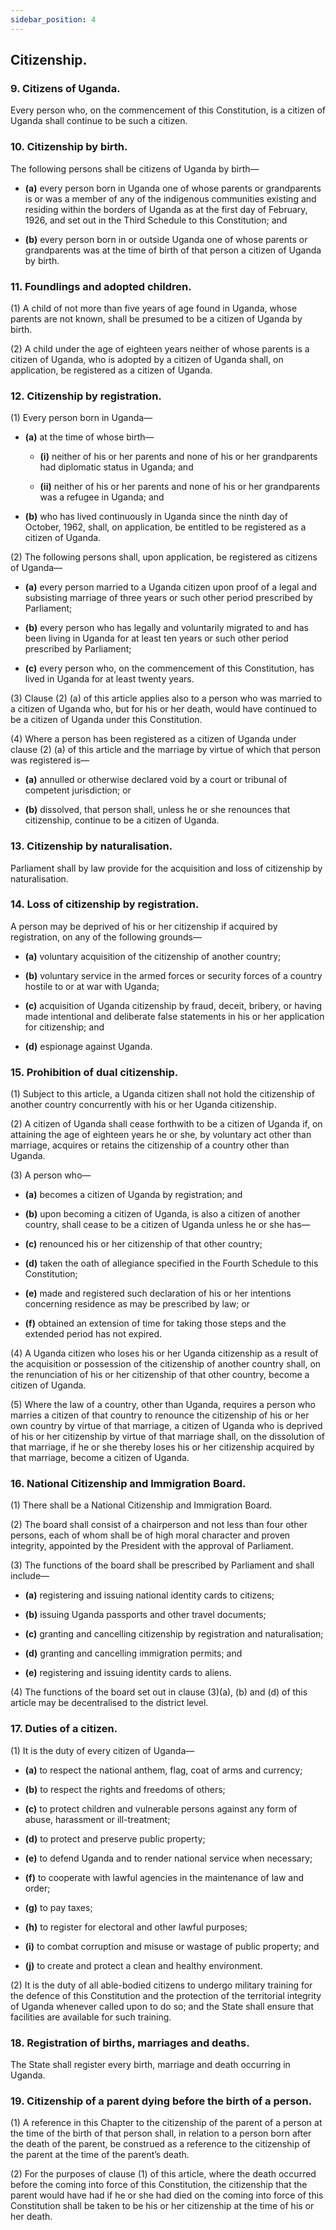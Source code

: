```yaml
---
sidebar_position: 4
---
```

 
## Citizenship.

### 9. Citizens of Uganda.

Every person who, on the commencement of this Constitution, is a citizen of
Uganda shall continue to be such a citizen.

### 10. Citizenship by birth.

The following persons shall be citizens of Uganda by birth—

- **(a)** every person born in Uganda one of whose parents or
grandparents is or was a member of any of the indigenous
communities existing and residing within the borders of Uganda
as at the first day of February, 1926, and set out in the Third
Schedule to this Constitution; and

- **(b)** every person born in or outside Uganda one of whose parents or
grandparents was at the time of birth of that person a citizen of
Uganda by birth.

### 11. Foundlings and adopted children.

(1) A child of not more than five years of age found in Uganda,
whose parents are not known, shall be presumed to be a citizen of Uganda by
birth.

(2) A child under the age of eighteen years neither of whose parents
is a citizen of Uganda, who is adopted by a citizen of Uganda shall, on
application, be registered as a citizen of Uganda.

### 12. Citizenship by registration.

(1) Every person born in Uganda—  

- **(a)** at the time of whose birth—  

    - **(i)** neither of his or her parents and none of his or her
grandparents had diplomatic status in Uganda; and 

    - **(ii)** neither of his or her parents and none of his or her
grandparents was a refugee in Uganda; and  

- **(b)** who has lived continuously in Uganda since the ninth day of
October, 1962,
shall, on application, be entitled to be registered as a citizen of Uganda.

(2) The following persons shall, upon application, be registered as
citizens of Uganda—

- **(a)** every person married to a Uganda citizen upon proof of a legal
and subsisting marriage of three years or such other period
prescribed by Parliament;

- **(b)** every person who has legally and voluntarily migrated to and has
been living in Uganda for at least ten years or such other period
prescribed by Parliament;  

- **(c)** every person who, on the commencement of this Constitution, has
lived in Uganda for at least twenty years.

(3) Clause (2) (a) of this article applies also to a person who was
married to a citizen of Uganda who, but for his or her death, would have
continued to be a citizen of Uganda under this Constitution.

(4) Where a person has been registered as a citizen of Uganda under
clause (2) (a) of this article and the marriage by virtue of which that person
was registered is—  

- **(a)** annulled or otherwise declared void by a court or tribunal of
competent jurisdiction; or  

- **(b)** dissolved, that person shall, unless he or she renounces that citizenship, continue to be
a citizen of Uganda.

### 13. Citizenship by naturalisation.

Parliament shall by law provide for the acquisition and loss of citizenship by
naturalisation.

### 14. Loss of citizenship by registration.

A person may be deprived of his or her citizenship if acquired by registration,
on any of the following grounds—  

- **(a)** voluntary acquisition of the citizenship of another country;  

- **(b)** voluntary service in the armed forces or security forces of a
country hostile to or at war with Uganda;  

- **(c)** acquisition of Uganda citizenship by fraud, deceit, bribery, or
having made intentional and deliberate false statements in his or
her application for citizenship; and  

- **(d)** espionage against Uganda.

### 15. Prohibition of dual citizenship.

(1) Subject to this article, a Uganda citizen shall not hold the
citizenship of another country concurrently with his or her Uganda
citizenship.

(2) A citizen of Uganda shall cease forthwith to be a citizen of
Uganda if, on attaining the age of eighteen years he or she, by voluntary act
other than marriage, acquires or retains the citizenship of a country other than
Uganda.

(3) A person who—

- **(a)** becomes a citizen of Uganda by registration; and 

- **(b)** upon becoming a citizen of Uganda, is also a citizen of another
country,
shall cease to be a citizen of Uganda unless he or she has—  

- **(c)** renounced his or her citizenship of that other country;  

- **(d)** taken the oath of allegiance specified in the Fourth Schedule to
this Constitution;  

- **(e)** made and registered such declaration of his or her intentions
concerning residence as may be prescribed by law; or  

- **(f)** obtained an extension of time for taking those steps and the
extended period has not expired.

(4) A Uganda citizen who loses his or her Uganda citizenship as a
result of the acquisition or possession of the citizenship of another country
shall, on the renunciation of his or her citizenship of that other country,
become a citizen of Uganda.

(5) Where the law of a country, other than Uganda, requires a person
who marries a citizen of that country to renounce the citizenship of his or her
own country by virtue of that marriage, a citizen of Uganda who is deprived
of his or her citizenship by virtue of that marriage shall, on the dissolution of
that marriage, if he or she thereby loses his or her citizenship acquired by that
marriage, become a citizen of Uganda.

### 16. National Citizenship and Immigration Board.

(1) There shall be a National Citizenship and Immigration Board.

(2) The board shall consist of a chairperson and not less than four
other persons, each of whom shall be of high moral character and proven
integrity, appointed by the President with the approval of Parliament.

(3) The functions of the board shall be prescribed by Parliament and
shall include—

- **(a)** registering and issuing national identity cards to citizens;

- **(b)** issuing Uganda passports and other travel documents;

- **(c)** granting and cancelling citizenship by registration and
naturalisation;

- **(d)** granting and cancelling immigration permits; and

- **(e)** registering and issuing identity cards to aliens.

(4) The functions of the board set out in clause (3)(a), (b) and (d) of
this article may be decentralised to the district level.

### 17. Duties of a citizen.

(1) It is the duty of every citizen of Uganda—  

- **(a)** to respect the national anthem, flag, coat of arms and currency;

- **(b)** to respect the rights and freedoms of others;  

- **(c)** to protect children and vulnerable persons against any form of
abuse, harassment or ill-treatment;  

- **(d)** to protect and preserve public property;  

- **(e)** to defend Uganda and to render national service when necessary;

- **(f)** to cooperate with lawful agencies in the maintenance of law and
order;  

- **(g)** to pay taxes;  

- **(h)** to register for electoral and other lawful purposes;  

- **(i)** to combat corruption and misuse or wastage of public property;
and  

- **(j)** to create and protect a clean and healthy environment.

(2) It is the duty of all able-bodied citizens to undergo military
training for the defence of this Constitution and the protection of the
territorial integrity of Uganda whenever called upon to do so; and the State
shall ensure that facilities are available for such training.

### 18. Registration of births, marriages and deaths.

The State shall register every birth, marriage and death occurring in Uganda.

### 19. Citizenship of a parent dying before the birth of a person.

(1) A reference in this Chapter to the citizenship of the parent of a
person at the time of the birth of that person shall, in relation to a person born
after the death of the parent, be construed as a reference to the citizenship of
the parent at the time of the parent’s death.

(2) For the purposes of clause (1) of this article, where the death
occurred before the coming into force of this Constitution, the citizenship that
the parent would have had if he or she had died on the coming into force of
this Constitution shall be taken to be his or her citizenship at the time of his
or her death.
